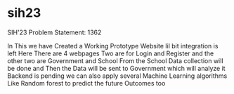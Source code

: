 # sih23
SIH'23  Problem Statement: 1362

In This we have Created a Working Prototype Website lil bit integration is left
Here There are 4 webpages Two are for Login and Register and the other two are Government and School
From the School Data collection will be done and Then the Data will be sent to Government which will analyze it
Backend is pending we can also apply several Machine Learning algorithms Like Random forest to predict the future Outcomes too
